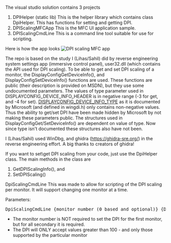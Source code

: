 The visual studio solution contains 3 projects

1. DPIHelper (static lib)
This is the helper library which contains class DpiHelper. This has functions for setting and getting DPI.
1. DPIScalingMFCApp
This is the MFC UI application sample.
1. DPIScalingCmdLine
This is a command line tool suitable for use for scripting.

Here is how the app looks
![DPI scaling MFC app](DPIScalingMFCAppScreenHelp.png)

The repo is based on the study I (Lihas/Sahil) did by reverse engineering system settings app (immersive control panel), user32.dll (which contains the API used for DPI scaling).
To be able to get and set DPI scaling of a monitor, the DisplayConfigGetDeviceInfo(), and DisplayConfigSetDeviceInfo() functions are used.
These functions are public (their description is provided on MSDN), but they use some undocumented parameters.
The values of type parameter used in DISPLAYCONFIG_DEVICE_INFO_HEADER is in negative range (-3 for get, and -4 for set).
[DISPLAYCONFIG_DEVICE_INFO_TYPE](https://docs.microsoft.com/en-us/windows/win32/api/wingdi/ne-wingdi-displayconfig_device_info_type) as it is
documented by Microsoft (and defined in wingdi.h) only contains non-negative values. Thus the ability to get/set DPI
have been made hidden by Microsoft by not making these parameters public.
The structures used in DisplayConfigGet/SetDeviceInfo() are dependent on value of type. Now since type isn't documented
these structures also have not been.

I (Lihas/Sahil) used WinDbg, and ghidra (https://ghidra-sre.org/) in the reverse engineering effort. A big thanks to creators of ghidra!

If you want to set\get DPI scaling from your code, just use the DpiHelper class. The main methods in the class are
1. GetDPIScalingInfo(), and
1. SetDPIScaling()

DpiScalingCmdLine
This was made to allow for scripting of the DPI scaling per monitor. It will support changing one monitor at a time.

Parameters: 

<pre>DpiScalingCmdLine {monitor number (0 based and optional)} {DPI to use}</pre>

- The monitor number is NOT required to set the DPI for the first monitor, but for all secondary it is required.
- The DPI will ONLY accept values greater than 100 - and only those supported by the particular monitor